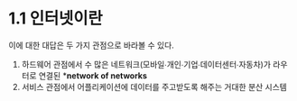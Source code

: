 # 1.1 인터넷이란

이에 대한 대답은 두 가지 관점으로 바라볼 수 있다.

1. 하드웨어 관점에서 수 많은 네트워크(모바일∙개인∙기업∙데이터센터∙자동차)가 라우터로 연결된 ***network of networks**
2. 서비스 관점에서 어플리케이션에 데이터를 주고받도록 해주는 거대한 분산 시스템